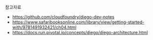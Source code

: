 참고자료
- https://github.com/cloudfoundry/diego-dev-notes
- https://www.safaribooksonline.com/library/view/getting-started-with/9781491932421/ch04.html
- https://docs.run.pivotal.io/concepts/diego/diego-architecture.html
